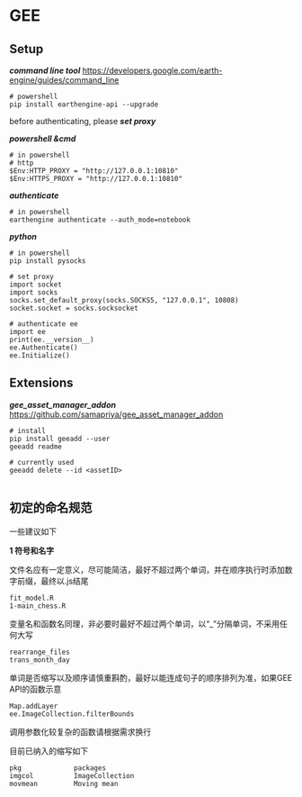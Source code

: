 # GEE

## Setup

***command line tool*** https://developers.google.com/earth-engine/guides/command_line

```Py
# powershell
pip install earthengine-api --upgrade
```

before authenticating, please ***set proxy***

***powershell &cmd***

```
# in powershell
# http
$Env:HTTP_PROXY = "http://127.0.0.1:10810"
$Env:HTTPS_PROXY = "http://127.0.0.1:10810"
```

***authenticate***

```
# in powershell
earthengine authenticate --auth_mode=notebook
```

***python***

```
# in powershell
pip install pysocks

# set proxy
import socket
import socks
socks.set_default_proxy(socks.SOCKS5, "127.0.0.1", 10808)
socket.socket = socks.socksocket

# authenticate ee
import ee
print(ee.__version__)
ee.Authenticate()
ee.Initialize()
```

## Extensions

***gee_asset_manager_addon*** https://github.com/samapriya/gee_asset_manager_addon

```
# install
pip install geeadd --user
geeadd readme

# currently used 
geeadd delete --id <assetID>


```

## 初定的命名规范

一些建议如下

**1 符号和名字**

文件名应有一定意义，尽可能简洁，最好不超过两个单词，并在顺序执行时添加数字前缀，最终以.js结尾

```
fit_model.R
1-main_chess.R
```

变量名和函数名同理，非必要时最好不超过两个单词，以“_”分隔单词，不采用任何大写

```
rearrange_files
trans_month_day
```

单词是否缩写以及顺序请慎重斟酌，最好以能连成句子的顺序排列为准，如果GEE API的函数示意

```
Map.addLayer
ee.ImageCollection.filterBounds
```

调用参数化较复杂的函数请根据需求换行

目前已纳入的缩写如下

```
pkg				packages
imgcol			ImageCollection
movmean			Moving mean


```





